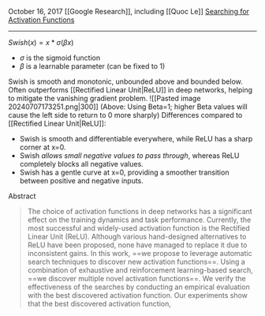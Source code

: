 October 16, 2017
[[Google Research]], including [[Quoc Le]]
[Searching for Activation Functions](https://arxiv.org/abs/1710.05941)

----

$Swish(x) = x * \sigma(\beta x)$
- $\sigma$ is the sigmoid function
- $\beta$ is a learnable parameter (can be fixed to 1)

Swish is smooth and monotonic, unbounded above and bounded below.
Often outperforms [[Rectified Linear Unit|ReLU]] in deep networks, helping to mitigate the vanishing gradient problem. 
![[Pasted image 20240707173251.png|300]]
(Above: Using Beta=1; higher Beta values will cause the left side to return to 0 more sharply)
Differences compared to [[Rectified Linear Unit|ReLU]]:
- Swish is smooth and differentiable everywhere, while ReLU has a sharp corner at x=0.
- Swish *allows small negative values to pass through*, whereas ReLU completely blocks all negative values.
- Swish has a gentle curve at x=0, providing a smoother transition between positive and negative inputs.

Abstract
> The choice of activation functions in deep networks has a significant effect on the training dynamics and task performance. Currently, the most successful and widely-used activation function is the Rectified Linear Unit (ReLU). Although various hand-designed alternatives to ReLU have been proposed, none have managed to replace it due to inconsistent gains. In this work, ==we propose to leverage automatic search techniques to discover new activation functions==. Using a combination of exhaustive and reinforcement learning-based search, ==we discover multiple novel activation functions==. We verify the effectiveness of the searches by conducting an empirical evaluation with the best discovered activation function. Our experiments show that the best discovered activation function,